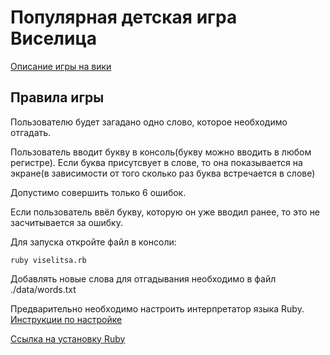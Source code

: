 # Популярная детская игра Виселица

[Описание игры на вики](https://ru.wikipedia.org/wiki/Виселица_(игра))

## Правила игры

Пользователю будет загадано одно слово, которое необходимо отгадать.

Пользователь вводит букву в консоль(букву можно вводить в любом регистре). Если буква присутсвует в слове, то она показывается на экране(в зависимости от того сколько раз буква встречается в слове)

Допустимо совершить только 6 ошибок. 

Если пользователь ввёл букву, которую он уже вводил ранее, то это не засчитывается за ошибку.

Для запуска откройте файл в консоли:

    ruby viselitsa.rb

Добавлять новые слова для отгадывания необходимо в файл ./data/words.txt

Предварительно необходимо настроить интерпретатор языка Ruby. [Инструкции по настройке](http://goodprogrammer.ru/rails-winter-18/lessons/02-setup-ruby "Хороший программист")

[Ссылка на установку Ruby](https://www.ruby-lang.org/ru/documentation/installation/)
